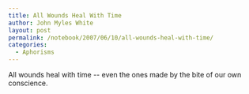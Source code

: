```yaml
---
title: All Wounds Heal With Time
author: John Myles White
layout: post
permalink: /notebook/2007/06/10/all-wounds-heal-with-time/
categories:
  - Aphorisms
---
```


All wounds heal with time -- even the ones made by the bite of our own conscience.
